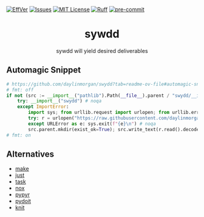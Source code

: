 [![EffVer][effver-shield]][effver-url]
[![Issues][issues-shield]][issues-url]
[![MIT License][license-shield]][license-url]
[![Ruff][ruff-shield]][ruff-url]
[![pre-commit][pre-commit-shield]][pre-commit-url]
<!-- [![Stargazers][stars-shield]][stars-url] -->
<!-- [![PYPI][pypi-shield]][pypi-url] -->

<div align="center">
<h1>sywdd</h1>
<p>sywdd will yield desired deliverables </p>
</div>


## Automagic Snippet

```python
# https://github.com/daylinmorgan/swydd?tab=readme-ov-file#automagic-snippet
# fmt: off
if not (src := __import__("pathlib").Path(__file__).parent / "swydd/__init__.py").is_file(): # noqa
    try: __import__("swydd") # noqa
    except ImportError:
        import sys; from urllib.request import urlopen; from urllib.error import URLError # noqa
        try: r = urlopen("https://raw.githubusercontent.com/daylinmorgan/swydd/main/src/swydd/__init__.py") # noqa
        except URLError as e: sys.exit(f"{e}\n") # noqa
        src.parent.mkdir(exist_ok=True); src.write_text(r.read().decode("utf-8")); # noqa
# fmt: on
```

## Alternatives

- [make](https://www.gnu.org/software/make/)
- [just](https://just.systems)
- [task](https://taskfile.dev)
- [nox](https://nox.thea.codes/en/stable/)
- [pypyr](https://pypyr.io)
- [pydoit](https://pydoit.org)
- [knit](https://github.com/zyedidia/knit)

<!-- badges -->
[pre-commit-shield]: https://img.shields.io/badge/pre--commit-enabled-brightgreen?logo=pre-commit&logoColor=white
[pre-commit-url]: https://pre-commit.com
[ruff-shield]: https://img.shields.io/endpoint?url=https://raw.githubusercontent.com/astral-sh/ruff/main/assets/badge/v2.json
[ruff-url]: https://github.com/astral-sh/ruff
[pypi-shield]: https://img.shields.io/pypi/v/swydd
[pypi-url]: https://pypi.org/project/sywdd
[issues-shield]: https://img.shields.io/github/issues/daylinmorgan/swydd.svg
[issues-url]: https://github.com/daylinmorgan/swydd/issues
[license-shield]: https://img.shields.io/github/license/daylinmorgan/swydd.svg
[license-url]: https://github.com/daylinmorgan/swydd/blob/main/LICENSE
[effver-shield]: https://img.shields.io/badge/version_scheme-EffVer-0097a7
[effver-url]: https://jacobtomlinson.dev/effver
